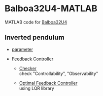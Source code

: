 # Balboa32U4-MATLAB
MATLAB code for [Balboa32U4](https://www.pololu.com/docs/0J70)

## Inverted pendulum
- [parameter](https://github.com/calm0815/Balboa32U4-MATLAB/tree/master/param)

- [Feedback Controller](https://github.com/calm0815/Balboa32U4-MATLAB/tree/master/FeedbackController)
    - [Checker](https://github.com/calm0815/Balboa32U4-MATLAB/tree/master/FeedbackController/checker)  
    check "Controllability", "Observability"

    - [Optimal Feedback Controller](https://github.com/calm0815/Balboa32U4-MATLAB/tree/master/FeedbackController/OptimalControl)  
    using LQR library